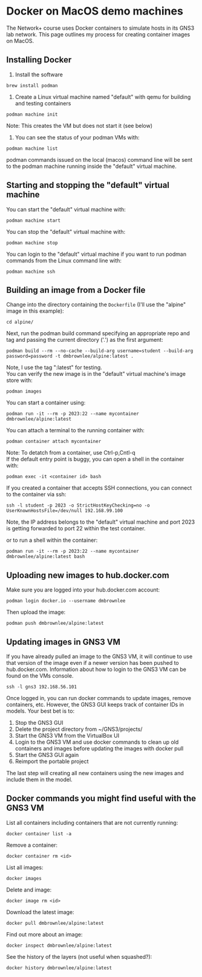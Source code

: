 # Docker on MacOS demo machines
The Network+ course uses Docker containers to simulate hosts in its GNS3 lab network. This page outlines my process for creating container images on MacOS.

## Installing Docker
1. Install the software
  ```
  brew install podman
  ```
1. Create a Linux virtual machine named "default" with qemu for building and testing containers
  ```
  podman machine init
  ```
  Note: This creates the VM but does not start it (see below)

1. You can see the status of your podman VMs with:
  ```
  podman machine list
  ```
podman commands issued on the local (macos) command line will be sent to the podman machine running inside the "default" virtual machine.

## Starting and stopping the "default" virtual machine
You can start the "default" virtual machine with:</br>
```
podman machine start
```
You can stop the "default" virtual machine with:</br>
```
podman machine stop
```
You can login to the "default" virtual machine if you want to run podman commands from the Linux command line with:</br>
```
podman machine ssh
```
## Building an image from a Docker file
Change into the directory containing the ```Dockerfile``` (I'll use the "alpine" image in this example):</br>
```
cd alpine/
```
Next, run the podman build command specifying an appropriate repo and tag and passing the current directory ('.') as the first argument:</br>
```
podman build --rm --no-cache --build-arg username=student --build-arg password=password -t dmbrownlee/alpine:latest .
```
Note, I use the tag "<image>:latest" for testing.</br>
You can verify the new image is in the "default" virtual machine's image store with:</br>
```
podman images
```
You can start a container using:</br>
```
podman run -it --rm -p 2023:22 --name mycontainer dmbrownlee/alpine:latest
```
You can attach a terminal to the running container with:</br>
```
podman container attach mycontainer
```
Note: To detatch from a container, use Ctrl-p,Cntl-q</br>
If the default entry point is buggy, you can open a shell in the container with:</br>
```
podman exec -it <container id> bash
```
If you created a container that accepts SSH connections, you can connect to the container via ssh:</br>
```
ssh -l student -p 2023 -o StrictHostKeyChecking=no -o UserKnownHostsFile=/dev/null 192.168.99.100
```
Note, the IP address belongs to the "default" virtual machine and port 2023 is getting forwarded to port 22 within the test container.

or to run a shell within the container:</br>
```
podman run -it --rm -p 2023:22 --name mycontainer dmbrownlee/alpine:latest bash
```
## Uploading new images to hub.docker.com
Make sure you are logged into your hub.docker.com account:</br>
```
podman login docker.io --username dmbrownlee
```
Then upload the image:</br>
```
podman push dmbrownlee/alpine:latest
```
## Updating images in GNS3 VM
If you have already pulled an image to the GNS3 VM, it will continue to use that version of the image even if a newer version has been pushed to hub.docker.com.  Information about how to login to the GNS3 VM can be found on the VMs console.
```
ssh -l gns3 192.168.56.101
```
Once logged in, you can run docker commands to update images, remove containers, etc.
However, the GNS3 GUI keeps track of container IDs in models.  Your best bet is to:
1. Stop the GNS3 GUI
1. Delete the project directory from ~/GNS3/projects/
1. Start the GNS3 VM from the VirtualBox UI
1. Login to the GNS3 VM and use docker commands to clean up old containers and images before updating the images with docker pull
1. Start the GNS3 GUI again
1. Reimport the portable project

The last step will creating all new containers using the new images and include them in the model.

## Docker commands you might find useful with the GNS3 VM
List all containers including containers that are not currently running:</br>
```
docker container list -a
```
Remove a container:</br>
```
docker container rm <id>
```
List all images:</br>
```
docker images
```
Delete and image:</br>
```
docker image rm <id>
```
Download the latest image:</br>
```
docker pull dmbrownlee/alpine:latest
```
Find out more about an image:</br>
```
docker inspect dmbrownlee/alpine:latest
```
See the history of the layers (not useful when squashed?):</br>
```
docker history dmbrownlee/alpine:latest
```
